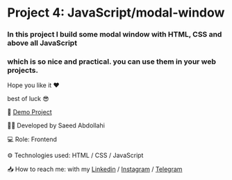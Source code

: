 # Project 4: JavaScript/modal-window

### In this project I build some modal window with HTML, CSS and above all JavaScript
### which is so nice and practical. you can use them in your web projects.

Hope you like it ❤

best of luck 😎




🔗 [Demo Project](https://saeeddev-ir.github.io/modal-window/)

👨‍💻 Developed by Saeed Abdollahi

💻 Role: Frontend

⚙ Technologies used: HTML / CSS / JavaScript

📥 How to reach me: with my [Linkedin](https://www.linkedin.com/in/saeeddev-ir) / [Instagram](https://instagram.com/saeeddev_ir) / [Telegram](https://t.me/saeeddev_ir)

